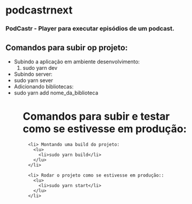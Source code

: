 # podcastrnext
<h3>PodCastr - Player para executar episódios de um podcast.</h3>


<h2> Comandos para subir op projeto: </h2>

<ul>
  
  <li> Subindo a aplicação em ambiente desenvolvimento: 
    <ol>
      <li>sudo yarn dev</li>
    </ol>
  </li>
  
  <li> Subindo server: 
    <lu>
      <li>sudo yarn sever</li>
    </lu>
  </li>
  
  <li> Adicionando bibliotecas: 
    <lu>
      <li>sudo yarn add nome_da_biblioteca</li>
    </lu>
  </li>
  
  <ul>
      <h1>Comandos para subir e testar como se estivesse em produção: </h1>
  
      <li> Montando uma build do projeto: 
        <lu>
          <li>sudo yarn build</li>
        </lu>
      </li>

      <li> Rodar o projeto como se estivesse em produção:: 
        <lu>
          <li>sudo yarn start</li>
        </lu>
      </li>
      
  </ul>
</ul>
